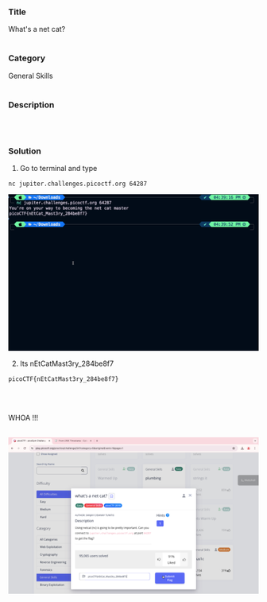 ### Title

What's a net cat?
<br><br>


### Category

General Skills
<br><br>


### Description


<br><br>


### Solution

1. Go to terminal and type
```
nc jupiter.challenges.picoctf.org 64287
```

![1](1.png)

2. Its nEtCatMast3ry_284be8f7
```
picoCTF{nEtCatMast3ry_284be8f7}
```
<br><br>


WHOA !!!
<br><br>

![flag](flag.png)